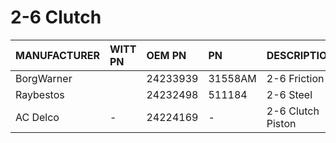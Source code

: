 # 2-6 Clutch

| MANUFACTURER | WITT PN | OEM PN | PN | DESCRIPTION | QTY |
| :- | :- | :- | :- | :- | :- |
| BorgWarner |  | 24233939 | 31558AM | 2-6 Friction | 5 |
| Raybestos |  | 24232498 | 511184 | 2-6 Steel | 5 |
| AC Delco | - | 24224169 | - | 2-6 Clutch Piston | 1 |